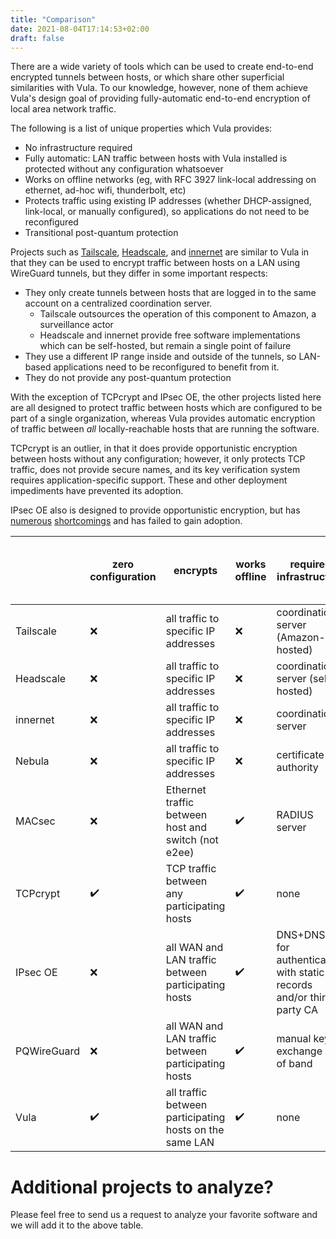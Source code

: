 ```yaml
---
title: "Comparison"
date: 2021-08-04T17:14:53+02:00
draft: false
---
```



There are a wide variety of tools which can be used to create end-to-end
encrypted tunnels between hosts, or which share other superficial similarities
with Vula. To our knowledge, however, none of them achieve Vula's design goal
of providing fully-automatic end-to-end encryption of local area network
traffic.

The following is a list of unique properties which Vula provides:
* No infrastructure required
* Fully automatic: LAN traffic between hosts with Vula installed is protected without any configuration whatsoever
* Works on offline networks (eg, with RFC 3927 link-local addressing on ethernet, ad-hoc wifi, thunderbolt, etc)
* Protects traffic using existing IP addresses (whether DHCP-assigned, link-local, or manually configured), so applications do not need to be reconfigured
* Transitional post-quantum protection

Projects such as [Tailscale](https://tailscale.com/),
[Headscale](https://github.com/juanfont/headscale), and
[innernet](https://github.com/tonarino/innernet) are similar to Vula in that
they can be used to encrypt traffic between hosts on a LAN using WireGuard
tunnels, but they differ in some important respects:

* They only create tunnels between hosts that are logged in to the same account on a centralized coordination server.
    * Tailscale outsources the operation of this component to Amazon, a surveillance actor
    * Headscale and innernet provide free software implementations which can be self-hosted, but remain a single point of failure
* They use a different IP range inside and outside of the tunnels, so LAN-based applications need to be reconfigured to benefit from it.
* They do not provide any post-quantum protection

With the exception of TCPcrypt and IPsec OE, the other projects listed here are
all designed to protect traffic between hosts which are configured to be part
of a single organization, whereas Vula provides automatic encryption of traffic
between *all* locally-reachable hosts that are running the software.

TCPcrypt is an outlier, in that it does provide opportunistic encryption
between hosts without any configuration; however, it only protects TCP traffic,
does not provide secure names, and its key verification system requires
application-specific support. These and other deployment impediments have
prevented its adoption.

IPsec OE also is designed to provide opportunistic encryption, but has [numerous](https://nohats.ca/wordpress/blog/2013/09/12/history-and-implementation-status-of-opportunistic-encryption-for-ipsec/) [shortcomings](https://www.mail-archive.com/cryptography@metzdowd.com/msg12325.html) and has failed to gain adoption.

|           | zero configuration | encrypts                                                | works offline | required infrastructure                                                  | post-quantum | protects traffic using existing IPs | secure hostnames | free software         | encrypted transport               |
|-----------|--------------------|---------------------------------------------------------|---------------|--------------------------------------------------------------------------|-----------------------------|-------------------------------------|------------------|-----------------------|-----------------------------------|
| Tailscale |❌                | all traffic to specific IP addresses                    |❌           | coordination server (Amazon-hosted)                                      |❌                         |❌                                 |✔️             | client ✔️ , server❌| WireGuard                         |
| Headscale |❌                | all traffic to specific IP addresses                    |❌           | coordination server (self-hosted)                                        |❌                         |❌                                 |✔️             |✔️                  | WireGuard                         |
| innernet  |❌                | all traffic to specific IP addresses                    |❌           | coordination server                                                      |❌                         |❌                                 |✔️             |✔️                  | WireGuard                         |
| Nebula    |❌                | all traffic to specific IP addresses                    |❌           | certificate authority                                                    |❌                         |❌                                 |✔️             |✔️                  | custom protocol                   |
| MACsec    |❌                | Ethernet traffic between host and switch (not e2ee)     |✔️          | RADIUS server                                                            |❌                         |✔️                                |❌              | host ✔️ , switch❌  | MACsec                            |
| TCPcrypt  |✔️               | TCP traffic between any participating hosts             |✔️          | none                                                                     |❌                         |✔️                                |❌              |✔️                  | TCPCrypt                          |
| IPsec OE  |❌                | all WAN and LAN traffic between participating hosts     |✔️          | DNS+DNSSEC  for authentication with static records and/or third party CA |❌                         | not by default                      |❌              |✔️                  | IPSec's peer-wise common cipher-suite |
| PQWireGuard  |❌                | all WAN and LAN traffic between participating hosts     |✔️          | manual key exchange out of band |✔️                         | not by default                      |❌              |✔️                  | PQWireGuard |
| Vula      |✔️               | all traffic between participating hosts on the same LAN |✔️          | none                                                                     | transitional (passive)                         |✔️                                |✔️             |✔️                  | WireGuard                         |

# Additional projects to analyze?
Please feel free to send us a request to analyze your favorite software and we will add it to the above table.
